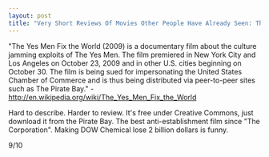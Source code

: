 ```yaml
---
layout: post
title: "Very Short Reviews Of Movies Other People Have Already Seen: The Yes Men Fix the World [2009]"
---
```


"The Yes Men Fix the World (2009) is a documentary film about the culture jamming exploits of The Yes Men. The film premiered in New York City and Los Angeles on October 23, 2009 and in other U.S. cities beginning on October 30. The film is being sued for impersonating the United States Chamber of Commerce and is thus being distributed via peer-to-peer sites such as The Pirate Bay." - http://en.wikipedia.org/wiki/The_Yes_Men_Fix_the_World

Hard to describe. Harder to review. It's free under Creative Commons, just download it from the Pirate Bay. The best anti-establishment film since "The Corporation". Making DOW Chemical lose 2 billion dollars is funny.

9/10
